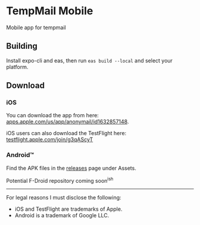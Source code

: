 # TempMail Mobile

Mobile app for tempmail

## Building

Install expo-cli and eas, then run `eas build --local` and select your platform.

## Download

### iOS

You can download the app from here: [apps.apple.com/us/app/anonymail/id1632857148](https://apps.apple.com/us/app/anonymail/id1632857148).

iOS users can also download the TestFlight here: [testflight.apple.com/join/g3qAScyT](https://testflight.apple.com/join/g3qAScyT)

### Android™

Find the APK files in the [releases](https://github.com/tempmail-lol/app/releases) page under Assets.

Potential F-Droid repository coming soon<sup>ish</sup>

<hr>

For legal reasons I must disclose the following:
* iOS and TestFlight are trademarks of Apple.
* Android is a trademark of Google LLC.
